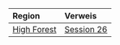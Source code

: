 | Region | Verweis |
|:------------|:-----------------|
| [High Forest](https://lolindhir.github.io/PnP/campaigns/starter/locations/regions/high_forest) | [Session 26](https://lolindhir.github.io/PnP/campaigns/starter/sessions/session026) |

